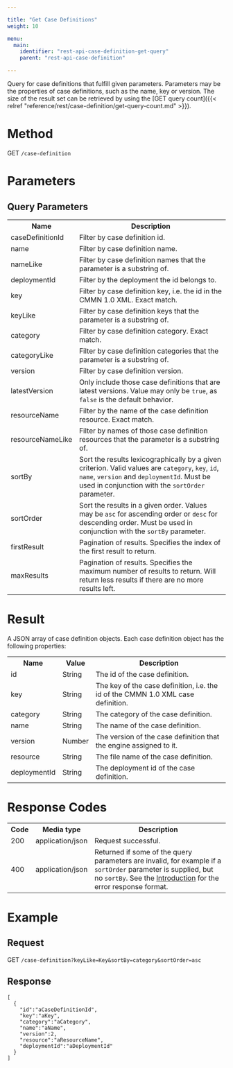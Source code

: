 ```yaml
---

title: "Get Case Definitions"
weight: 10

menu:
  main:
    identifier: "rest-api-case-definition-get-query"
    parent: "rest-api-case-definition"

---
```



Query for case definitions that fulfill given parameters. Parameters may be the properties of case definitions, such as the name, key or version.
The size of the result set can be retrieved by using the [GET query count]({{< relref "reference/rest/case-definition/get-query-count.md" >}}).


# Method

GET `/case-definition`


# Parameters

## Query Parameters

<table class="table table-striped">
  <tr>
    <th>Name</th>
    <th>Description</th>
  </tr>
  <tr>
    <td>caseDefinitionId</td>
    <td>Filter by case definition id.</td>
  </tr>
  <tr>
    <td>name</td>
    <td>Filter by case definition name.</td>
  </tr>
  <tr>
    <td>nameLike</td>
    <td>Filter by case definition names that the parameter is a substring of.</td>
  </tr>
  <tr>
    <td>deploymentId</td>
    <td>Filter by the deployment the id belongs to.</td>
  </tr>
  <tr>
    <td>key</td>
    <td>Filter by case definition key, i.e. the id in the CMMN 1.0 XML. Exact match.</td>
  </tr>
  <tr>
    <td>keyLike</td>
    <td>Filter by case definition keys that the parameter is a substring of.</td>
  </tr>
  <tr>
    <td>category</td>
    <td>Filter by case definition category. Exact match.</td>
  </tr>
  <tr>
    <td>categoryLike</td>
    <td>Filter by case definition categories that the parameter is a substring of.</td>
  </tr>
  <tr>
    <td>version</td>
    <td>Filter by case definition version.</td>
  </tr>
  <tr>
    <td>latestVersion</td>
    <td>Only include those case definitions that are latest versions. Value may only be <code>true</code>, as <code>false</code> is the default behavior.</td>
  </tr>
  <tr>
    <td>resourceName</td>
    <td>Filter by the name of the case definition resource. Exact match.</td>
  </tr>
  <tr>
    <td>resourceNameLike</td>
    <td>Filter by names of those case definition resources that the parameter is a substring of.</td>
  </tr>
  <tr>
    <td>sortBy</td>
    <td>Sort the results lexicographically by a given criterion. Valid values are
    <code>category</code>, <code>key</code>, <code>id</code>, <code>name</code>, <code>version</code> and <code>deploymentId</code>.
    Must be used in conjunction with the <code>sortOrder</code> parameter.</td>
  </tr>
  <tr>
    <td>sortOrder</td>
    <td>Sort the results in a given order. Values may be <code>asc</code> for ascending order or <code>desc</code> for descending order.
    Must be used in conjunction with the <code>sortBy</code> parameter.</td>
  </tr>
  <tr>
    <td>firstResult</td>
    <td>Pagination of results. Specifies the index of the first result to return.</td>
  </tr>
  <tr>
    <td>maxResults</td>
    <td>Pagination of results. Specifies the maximum number of results to return. Will return less results if there are no more results left.</td>
  </tr>
</table>


# Result

A JSON array of case definition objects.
Each case definition object has the following properties:

<table class="table table-striped">
  <tr>
    <th>Name</th>
    <th>Value</th>
    <th>Description</th>
  </tr>
  <tr>
    <td>id</td>
    <td>String</td>
    <td>The id of the case definition.</td>
  </tr>
  <tr>
    <td>key</td>
    <td>String</td>
    <td>The key of the case definition, i.e. the id of the CMMN 1.0 XML case definition.</td>
  </tr>
  <tr>
    <td>category</td>
    <td>String</td>
    <td>The category of the case definition.</td>
  </tr>
  <tr>
    <td>name</td>
    <td>String</td>
    <td>The name of the case definition.</td>
  </tr>
  <tr>
    <td>version</td>
    <td>Number</td>
    <td>The version of the case definition that the engine assigned to it.</td>
  </tr>
  <tr>
    <td>resource</td>
    <td>String</td>
    <td>The file name of the case definition.</td>
  </tr>
  <tr>
    <td>deploymentId</td>
    <td>String</td>
    <td>The deployment id of the case definition.</td>
  </tr>
</table>


# Response Codes

<table class="table table-striped">
  <tr>
    <th>Code</th>
    <th>Media type</th>
    <th>Description</th>
  </tr>
  <tr>
    <td>200</td>
    <td>application/json</td>
    <td>Request successful.</td>
  </tr>
  <tr>
    <td>400</td>
    <td>application/json</td>
    <td>Returned if some of the query parameters are invalid, for example if a <code>sortOrder</code> parameter is supplied, but no <code>sortBy</code>. See the <a href="/reference/rest/overview">Introduction</a> for the error response format.</td>
  </tr>
</table>


# Example

## Request

<!-- TODO: Insert a 'real' example -->
GET `/case-definition?keyLike=Key&sortBy=category&sortOrder=asc`

## Response

    [
      {
        "id":"aCaseDefinitionId",
        "key":"aKey",
        "category":"aCategory",
        "name":"aName",
        "version":2,
        "resource":"aResourceName",
        "deploymentId":"aDeploymentId"
      }
    ]
